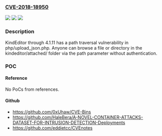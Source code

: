 ### [CVE-2018-18950](https://cve.mitre.org/cgi-bin/cvename.cgi?name=CVE-2018-18950)
![](https://img.shields.io/static/v1?label=Product&message=n%2Fa&color=blue)
![](https://img.shields.io/static/v1?label=Version&message=n%2Fa&color=blue)
![](https://img.shields.io/static/v1?label=Vulnerability&message=n%2Fa&color=brighgreen)

### Description

KindEditor through 4.1.11 has a path traversal vulnerability in php/upload_json.php. Anyone can browse a file or directory in the kindeditor/attached/ folder via the path parameter without authentication.

### POC

#### Reference
No PoCs from references.

#### Github
- https://github.com/0xUhaw/CVE-Bins
- https://github.com/HaleBera/A-NOVEL-CONTAINER-ATTACKS-DATASET-FOR-INTRUSION-DETECTION-Deployments
- https://github.com/eddietcc/CVEnotes

